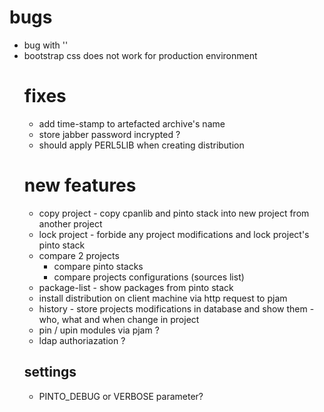 # bugs
- bug with '<table cellpadding="2" cellspacing="2" border="0">'
- bootstrap css does not work for production environment

# fixes
- add time-stamp to artefacted archive's name 
- store jabber password incrypted ? 
- should apply PERL5LIB when creating distribution

# new features
- copy project - copy cpanlib and pinto stack into new project from another project
- lock project - forbide any project modifications and lock project's pinto stack
- compare 2 projects 
	- compare pinto stacks
	- compare projects configurations (sources list)
- package-list - show packages from pinto stack
- install distribution on client machine via http request to pjam
- history - store projects modifications in database and show them - who, what and when change in project
- pin / upin modules via pjam  ?
- ldap authoriazation ?

## settings
- PINTO_DEBUG or VERBOSE parameter?


